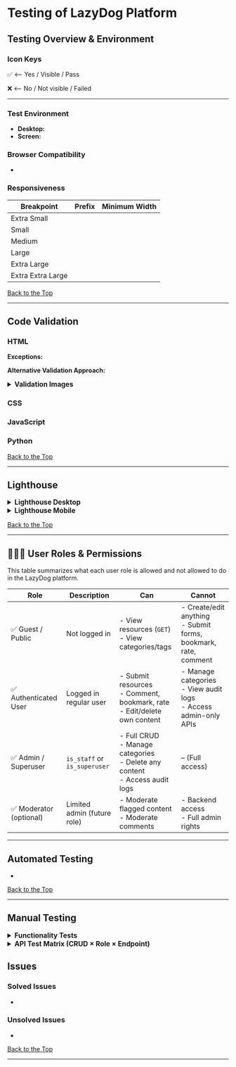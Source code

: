 # Testing of LazyDog Platform

## Testing Overview & Environment

### Icon Keys

&#9989; <-- Yes / Visible / Pass

&#10060; <-- No / Not visible / Failed

---

### Test Environment

- **Desktop:**
- **Screen:**

### Browser Compatibility

- 

### Responsiveness

| **Breakpoint**         | **Prefix** | **Minimum Width** |
|------------------------|------------|-------------------|
| Extra Small            |            |                   |
| Small                  |            |                   |
| Medium                 |            |                   |
| Large                  |            |                   |
| Extra Large            |            |                   |
| Extra Extra Large      |            |                   |

[Back to the Top](#testing-of-lazydog-platform)

---

## Code Validation

### HTML

**Exceptions:**

**Alternative Validation Approach:**

<details id="Validation Images">
<summary style="font-size: 1.1em; font-weight: bold;">Validation Images</summary>

#### Landing (Non-Authenticated)

#### Sign Up

#### Log In

#### Forgot Password

#### Home (Authenticated)

#### User Dashboard

#### Resource Page

#### Resource Detail Page

#### Contribution Form

#### About Page

#### About Detail Page

#### Contact Form

#### Log Out

#### Confirm Delete

</details>

### CSS

### JavaScript

### Python

[Back to the Top](#testing-of-lazydog-platform)

---

## Lighthouse

<details id="Lighthouse-desktop">
<summary style="font-size: 1.1em; font-weight: bold;">Lighthouse Desktop</summary>

#### Landing (Non-Authenticated)

#### Sign Up

#### Log In

#### Forgot Password

#### Home (Authenticated)

#### User Dashboard

#### Resource Page

#### Resource Detail Page

#### Contribution Form

#### About Page

#### About Detail Page

#### Contact Form

#### Log Out

#### Confirm Delete

</details>

<details id="Lighthouse-mobile">
<summary style="font-size: 1.1em; font-weight: bold;">Lighthouse Mobile</summary>

#### Landing (Non-Authenticated)

#### Sign Up

#### Log In

#### Forgot Password

#### Home (Authenticated)

#### User Dashboard

#### Resource Page

#### Resource Detail Page

#### Contribution Form

#### About Page

#### About Detail Page

#### Contact Form

#### Log Out

#### Confirm Delete

</details>

[Back to the Top](#testing-of-lazydog-platform)

---

## 🧑‍🤝‍🧑 User Roles & Permissions

This table summarizes what each user role is allowed and not allowed to do in the LazyDog platform.

| Role               | Description                     | Can                                                                 | Cannot                                                               |
|--------------------|---------------------------------|----------------------------------------------------------------------|-----------------------------------------------------------------------|
| ✅ Guest / Public   | Not logged in                   | - View resources (`GET`)<br>- View categories/tags                  | - Create/edit anything<br>- Submit forms, bookmark, rate, comment     |
| ✅ Authenticated User | Logged in regular user          | - Submit resources<br>- Comment, bookmark, rate<br>- Edit/delete own content | - Manage categories<br>- View audit logs<br>- Access admin-only APIs |
| ✅ Admin / Superuser | `is_staff` or `is_superuser`     | - Full CRUD<br>- Manage categories<br>- Delete any content<br>- Access audit logs | – (Full access)                                                   |
| ✅ Moderator (optional) | Limited admin (future role) | - Moderate flagged content<br>- Moderate comments                    | - Backend access<br>- Full admin rights                              |

---

## Automated Testing
- 

[Back to the Top](#testing-of-lazydog-platform)

---

## Manual Testing

<details id="Function-test">
<summary style="font-size: 1.1em; font-weight: bold;">Functionality Tests</summary>

### Standard Functional Tests EXAMPLE

Functional tests validate how features behave from a **user-facing perspective**. Since some features are **permission-based**, the table includes a `Role` column to clarify the context (e.g., guest, user, or admin). This helps ensure that the same feature behaves correctly across different user types.


| ID   | Feature       | Role   | What the test verifies                  | How to execute the test                            | Expected Result                         | Pass/Fail | Status | Comments         | Execution Date |
|------|---------------|--------|-----------------------------------------|----------------------------------------------------|------------------------------------------|-----------|--------|------------------|----------------|
| F01  | Submit Form   | Guest  | Guest users can't submit resources      | Open form while logged out, click Submit           | Error message: "Authentication required" | P/F         |        |                  | 250505         |
| F02  | Submit Form   | User   | Logged-in users can submit resources    | Log in, open form, fill in title + URL, click Submit | Confirmation message shown              | P/F         |        |                  | 250505         |


### **Standard Functionality Tests**

| ID  | Feature | Role | What the test verifies | How to execute the test | Expected Result | Pass/Fail | Status | Comments | Execution Date |
|-----|---------|------|------------------------|--------------------------|------------------|-----------|--------|----------|----------------|

### **Error Handling Tests**

#### Manual Steps to Render Error Page on Local Host and in Production

<details id="simulate-errors">
<summary style="font-size: 1.1em; font-weight: bold;">Simulate Error Pages in Local Host Environment</summary>
<br>

- Manual steps to simulate error XXX in local host:
  1. -
  2. -
  3. -
  4. -
</details>
<br>

| ID  | Feature | Role | What the test verifies | How to execute the test | Expected Result | Pass/Fail | Status | Comments | Execution Date |
|-----|---------|------|------------------------|--------------------------|------------------|-----------|--------|----------|----------------|


### **Integration Tests**

| ID  | Feature | Role | What the test verifies | How to execute the test | Expected Result | Pass/Fail | Status | Comments | Execution Date |
|-----|---------|------|------------------------|--------------------------|------------------|-----------|--------|----------|----------------|

### **Robustness Tests**

| ID  | Feature | Role | What the test verifies | How to execute the test | Expected Result | Pass/Fail | Status | Comments | Execution Date |
|-----|---------|------|------------------------|--------------------------|------------------|-----------|--------|----------|----------------|


### **Accessibility Tests**

| ID  | Feature | Role | What the test verifies | How to execute the test | Expected Result | Pass/Fail | Status | Comments | Execution Date |
|-----|---------|------|------------------------|--------------------------|------------------|-----------|--------|----------|----------------|


### **Responsive Design Tests**

| ID  | Feature | Role | What the test verifies | How to execute the test | Expected Result | Pass/Fail | Status | Comments | Execution Date |
|-----|---------|------|------------------------|--------------------------|------------------|-----------|--------|----------|----------------|


</details>

<details id="API Test  Matrix">
<summary style="font-size: 1.1em; font-weight: bold;">API Test  Matrix (CRUD × Role × Endpoint)</summary>
<br>
Covers all major endpoints, all HTTP methods (GET, POST, PATCH/PUT, DELETE), and expected behavior for:
- Unauthenticated User
- Authenticated Regular User
- Admin (Staff)

## 👤 User API (DRF Default)

| ID  | Endpoint         | Method | Role        | Description                    | Payload | Expected Status | Notes                    |
|-----|------------------|--------|-------------|--------------------------------|---------|------------------|--------------------------|
| U01 | /api/users/      | GET    | Admin       | List all users                 | –       | 200 OK           | Admin only               |
| U02 | /api/users/      | GET    | User        | List users                     | –       | 403 Forbidden    |                          |
| U03 | /api/users/{id}/ | GET    | Admin       | Get user detail                | –       | 200 OK           |                          |
| U04 | /api/users/{id}/ | GET    | User        | Get another user detail        | –       | 403 Forbidden    |                          |

## 📚 ResourceItem API

| ID  | Endpoint           | Method | Role         | Description                           | Payload                          | Expected Status | Notes                     |
|-----|--------------------|--------|--------------|---------------------------------------|----------------------------------|------------------|---------------------------|
| R01 | /api/resources/    | GET    | Public       | List all resources                    | –                                | 200 OK           |                           |
| R02 | /api/resources/    | POST   | User         | Create new resource                   | {title, url, category}           | 201 Created      |                           |
| R03 | /api/resources/    | POST   | Public       | Fail: create while unauthenticated    | {title, ...}                     | 403 Forbidden    |                           |
| R04 | /api/resources/{id}/ | PATCH | User (owner) | Update own resource                   | {title: "Edit"}                  | 200 OK           |                           |
| R05 | /api/resources/{id}/ | PATCH | User (other) | Try updating someone else's resource  | {title: "Hijack"}                | 403 Forbidden    |                           |
| R06 | /api/resources/{id}/ | DELETE| User (owner) | Delete own resource                   | –                                | 204 No Content   |                           |
| R07 | /api/resources/{id}/ | DELETE| User (other) | Delete someone else's resource        | –                                | 403 Forbidden    |                           |

## 🗂️ Category API

| ID  | Endpoint           | Method | Role        | Description                         | Payload                      | Expected Status | Notes |
|-----|--------------------|--------|-------------|-------------------------------------|------------------------------|------------------|-------|
| C01 | /api/categories/   | GET    | Public      | List all categories                 | –                            | 200 OK           |       |
| C02 | /api/categories/   | POST   | Admin       | Create a new category               | {name, description}          | 201 Created      |       |
| C03 | /api/categories/   | POST   | User        | Fail: not allowed to create         | {name, ...}                  | 403 Forbidden    |       |
| C04 | /api/categories/{id}/ | PATCH | Admin       | Edit category                       | {description: "Updated"}     | 200 OK           |       |
| C05 | /api/categories/{id}/ | PATCH | User        | Fail: attempt to edit category      | {name: "X"}                  | 403 Forbidden    |       |
| C06 | /api/categories/{id}/ | DELETE| Admin       | Delete category                     | –                            | 204 No Content   |       |

## 💬 Comment API

| ID  | Endpoint         | Method | Role         | Description                          | Payload                             | Expected Status | Notes |
|-----|------------------|--------|--------------|--------------------------------------|-------------------------------------|------------------|-------|
| CM1 | /api/comments/   | POST   | User         | Create a comment                     | {resource_item, content}           | 201 Created      |       |
| CM2 | /api/comments/   | POST   | Public       | Fail: unauthenticated comment        | {resource_item, content}           | 403 Forbidden    |       |
| CM3 | /api/comments/{id}/ | PATCH | Owner        | Edit own comment                     | {content: "edited"}                | 200 OK           |       |
| CM4 | /api/comments/{id}/ | PATCH | Other user   | Fail: edit other's comment           | {content: "bad"}                   | 403 Forbidden    |       |
| CM5 | /api/comments/{id}/ | DELETE| Owner        | Delete own comment                   | –                                   | 204 No Content   |       |
| CM6 | /api/comments/{id}/ | DELETE| Other user   | Fail: delete another's comment       | –                                   | 403 Forbidden    |       |

## 🟊 Rating API

| ID  | Endpoint         | Method | Role | Description                     | Payload                            | Expected Status | Notes |
|-----|------------------|--------|------|---------------------------------|------------------------------------|------------------|-------|
| RT1 | /api/ratings/    | POST   | User | Create or update rating         | {resource_item, score}             | 200/201          |       |
| RT2 | /api/ratings/    | POST   | Public | Fail: unauthenticated rating     | {resource_item, score}             | 403 Forbidden    |       |
| RT3 | /api/ratings/    | POST   | User | Fail: missing score             | {resource_item}                    | 400 Bad Request  |       |

## 🔖 Bookmark API

| ID  | Endpoint         | Method | Role | Description                    | Payload                | Expected Status | Notes |
|-----|------------------|--------|------|--------------------------------|------------------------|------------------|-------|
| BM1 | /api/bookmarks/  | GET    | User | List own bookmarks            | –                      | 200 OK           |       |
| BM2 | /api/bookmarks/  | POST   | User | Add a bookmark                | {resource_item}        | 201 Created      |       |
| BM3 | /api/bookmarks/  | POST   | Public | Fail: add without auth        | {resource_item}        | 403 Forbidden    |       |

## 🏷️ Tag API

| ID  | Endpoint         | Method | Role | Description                    | Payload                    | Expected Status | Notes |
|-----|------------------|--------|------|--------------------------------|----------------------------|------------------|-------|
| TG1 | /api/tags/       | GET    | Public | List tags                      | –                          | 200 OK           |       |
| TG2 | /api/tags/       | POST   | User   | Create new tag                | {name}                     | 201 Created      |       |
| TG3 | /api/tags/       | POST   | Public | Fail: unauthenticated create  | {name}                     | 403 Forbidden    |       |

## 🚩 Flag API

| ID  | Endpoint       | Method | Role | Description               | Payload                        | Expected Status | Notes |
|-----|----------------|--------|------|---------------------------|--------------------------------|------------------|-------|
| FL1 | /api/flags/    | POST   | User | Flag resource or comment | {resource_item, reason}        | 201 Created      | Future extension |

## 🔔 Notification API (planned)

| ID  | Endpoint            | Method | Role | Description         | Payload | Expected Status | Notes |
|-----|---------------------|--------|------|---------------------|---------|------------------|-------|
| NT1 | /api/notifications/ | GET    | User | View notifications  | –       | 200 OK           | Future |

## 📜 Audit Trail (Admin only)

| ID  | Endpoint      | Method | Role  | Description           | Payload | Expected Status | Notes |
|-----|---------------|--------|-------|-----------------------|---------|------------------|-------|
| AD1 | /api/audit/   | GET    | Admin | View audit trail logs | –       | 200 OK           | Future |

</details>


## Issues

### Solved Issues
- 

### Unsolved Issues 
- 

[Back to the Top](#testing-of-lazydog-platform)

---
